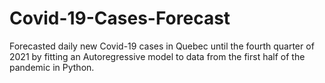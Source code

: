 # Covid-19-Cases-Forecast
Forecasted daily new Covid-19 cases in Quebec until the fourth quarter of 2021 by fitting an Autoregressive model to data from the first half of the pandemic in Python.
